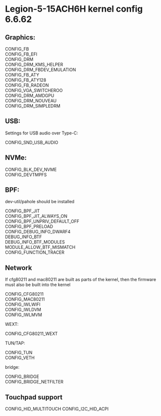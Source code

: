 # Legion-5-15ACH6H kernel config 6.6.62

## Graphics:
CONFIG_FB  
CONFIG_FB_EFI  
CONFIG_DRM  
CONFIG_DRM_KMS_HELPER  
CONFIG_DRM_FBDEV_EMULATION  
CONFIG_FB_ATY  
CONFIG_FB_ATY128  
CONFIG_FB_RADEON  
CONFIG_VGA_SWITCHEROO  
CONFIG_DRM_AMDGPU  
CONFIG_DRM_NOUVEAU  
CONFIG_DRM_SIMPLEDRM

## USB:
Settings for USB audio over Type-C:    


CONFIG_SND_USB_AUDIO


## NVMe:
CONFIG_BLK_DEV_NVME  
CONFIG_DEVTMPFS

## BPF:

dev-util/pahole should be installed


CONFIG_BPF_JIT  
CONFIG_BPF_JIT_ALWAYS_ON  
CONFIG_BPF_UNPRIV_DEFAULT_OFF  
CONFIG_BPF_PRELOAD  
CONFIG_DEBUG_INFO_DWARF4  
DEBUG_INFO_BTF  
DEBUG_INFO_BTF_MODULES  
MODULE_ALLOW_BTF_MISMATCH  
CONFIG_FUNCTION_TRACER

## Network
If cfg80211 and mac80211 are built as parts of the kernel, then the firmware must also be built into the kernel    


CONFIG_CFG80211    
CONFIG_MAC80211  
CONFIG_IWLWIFI  
CONFIG_IWLDVM  
CONFIG_IWLMVM  


WEXT:

CONFIG_CFG80211_WEXT  

TUN/TAP:

CONFIG_TUN  
CONFIG_VETH  

bridge:

CONFIG_BRIDGE  
CONFIG_BRIDGE_NETFILTER  

## Touchpad support  
CONFIG_HID_MULTITOUCH
CONFIG_I2C_HID_ACPI

